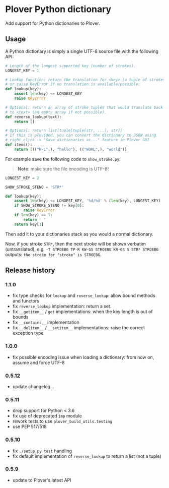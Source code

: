 # Plover Python dictionary

Add support for Python dictionaries to Plover.


## Usage

A Python dictionary is simply a single UTF-8 source file with the following API:

``` python
# Length of the longest supported key (number of strokes).
LONGEST_KEY = 1

# Lookup function: return the translation for <key> (a tuple of strokes)
# or raise KeyError if no translation is available/possible.
def lookup(key):
    assert len(key) <= LONGEST_KEY
    raise KeyError

# Optional: return an array of stroke tuples that would translate back
# to <text> (an empty array if not possible).
def reverse_lookup(text):
    return []

# Optional: return list[tuple[tuple[str, ...], str]]
# If this is provided, you can convert the dictionary to JSON using
# right click -> "Save dictionaries as..." feature in Plover GUI
def items():
    return [(("H-L",), "hello"), (("WORL",), "world")]
```

For example save the following code to `show_stroke.py`:

> **Note**: make sure the file encoding is UTF-8!

``` python
LONGEST_KEY = 2

SHOW_STROKE_STENO = 'STR*'

def lookup(key):
    assert len(key) <= LONGEST_KEY, '%d/%d' % (len(key), LONGEST_KEY)
    if SHOW_STROKE_STENO != key[0]:
        raise KeyError
    if len(key) == 1:
        return ' '
    return key[1]
```

Then add it to your dictionaries stack as you would a normal dictionary.

Now, if you stroke `STR*`, then the next stroke will be shown verbatim
(untranslated), e.g. `-T STROEBG TP-R KW-GS STROEBG KR-GS S STR* STROEBG`
outputs: `the stroke for "stroke" is STROEBG`.


## Release history

### 1.1.0

* fix type checks for `lookup` and `reverse_lookup`:
  allow bound methods and functors
* fix `reverse_lookup` implementation: return a set.
* fix `__getitem__` / `get` implementations:
  when the key length is out of bounds
* fix `__contains__` implementation
* fix `__delitem__` / `__setitem__` implementations:
  raise the correct exception type

### 1.0.0

* fix possible encoding issue when loading a dictionary:
  from now on, assume and force UTF-8

### 0.5.12

* update changelog...

### 0.5.11

* drop support for Python < 3.6
* fix use of deprecated `imp` module
* rework tests to use `plover_build_utils.testing`
* use PEP 517/518

### 0.5.10

* fix `./setup.py test` handling
* fix default implementation of `reverse_lookup` to return a list (not a tuple)

### 0.5.9

* update to Plover's latest API
